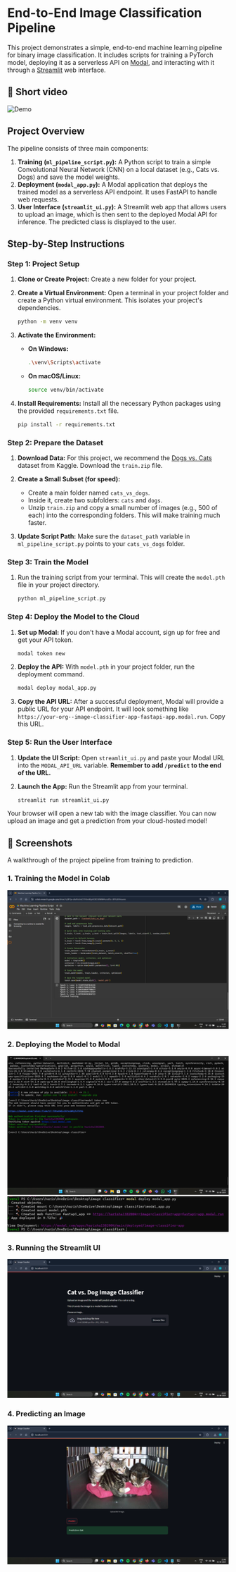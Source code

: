# End-to-End Image Classification Pipeline

This project demonstrates a simple, end-to-end machine learning pipeline for binary image classification. It includes scripts for training a PyTorch model, deploying it as a serverless API on [Modal](https://modal.com/), and interacting with it through a [Streamlit](https://streamlit.io/) web interface.

## 🎥 Short video

![Demo](short_video.gif)
## Project Overview
The pipeline consists of three main components:

1.  **Training (`ml_pipeline_script.py`):** A Python script to train a simple Convolutional Neural Network (CNN) on a local dataset (e.g., Cats vs. Dogs) and save the model weights.
2.  **Deployment (`modal_app.py`):** A Modal application that deploys the trained model as a serverless API endpoint. It uses FastAPI to handle web requests.
3.  **User Interface (`streamlit_ui.py`):** A Streamlit web app that allows users to upload an image, which is then sent to the deployed Modal API for inference. The predicted class is displayed to the user.


## Step-by-Step Instructions

### Step 1: Project Setup

1.  **Clone or Create Project:** Create a new folder for your project.

2.  **Create a Virtual Environment:** Open a terminal in your project folder and create a Python virtual environment. This isolates your project's dependencies.
    ```bash
    python -m venv venv
    ```

3.  **Activate the Environment:**
    * **On Windows:**
        ```bash
        .\venv\Scripts\activate
        ```
    * **On macOS/Linux:**
        ```bash
        source venv/bin/activate
        ```

4.  **Install Requirements:** Install all the necessary Python packages using the provided `requirements.txt` file.
    ```bash
    pip install -r requirements.txt
    ```

### Step 2: Prepare the Dataset

1.  **Download Data:** For this project, we recommend the [Dogs vs. Cats](https://www.kaggle.com/c/dogs-vs-cats/data) dataset from Kaggle. Download the `train.zip` file.

2.  **Create a Small Subset (for speed):**
    * Create a main folder named `cats_vs_dogs`.
    * Inside it, create two subfolders: `cats` and `dogs`.
    * Unzip `train.zip` and copy a small number of images (e.g., 500 of each) into the corresponding folders. This will make training much faster.

3.  **Update Script Path:** Make sure the `dataset_path` variable in `ml_pipeline_script.py` points to your `cats_vs_dogs` folder.

### Step 3: Train the Model

1.  Run the training script from your terminal. This will create the `model.pth` file in your project directory.
    ```bash
    python ml_pipeline_script.py
    ```

### Step 4: Deploy the Model to the Cloud

1.  **Set up Modal:** If you don't have a Modal account, sign up for free and get your API token.
    ```bash
    modal token new
    ```

2.  **Deploy the API:** With `model.pth` in your project folder, run the deployment command.
    ```bash
    modal deploy modal_app.py
    ```

3.  **Copy the API URL:** After a successful deployment, Modal will provide a public URL for your API endpoint. It will look something like `https://your-org--image-classifier-app-fastapi-app.modal.run`. Copy this URL.

### Step 5: Run the User Interface

1.  **Update the UI Script:** Open `streamlit_ui.py` and paste your Modal URL into the `MODAL_API_URL` variable. **Remember to add `/predict` to the end of the URL.**

2.  **Launch the App:** Run the Streamlit app from your terminal.
    ```bash
    streamlit run streamlit_ui.py
    ```

Your browser will open a new tab with the image classifier. You can now upload an image and get a prediction from your cloud-hosted model!


## 📸 Screenshots

A walkthrough of the project pipeline from training to prediction.

### 1. Training the Model in Colab
![Training the model in Google Colab](screenshots/Screenshot%20(197).png)

### 2. Deploying the Model to Modal
![Deploying the model to the cloud using Modal](screenshots/Screenshot%20(185).png)
![Screenshot](screenshots/Screenshot%202025-08-01%20234636.png)

### 3. Running the Streamlit UI
![Launching the Streamlit user interface](screenshots/Screenshot%20(191).png)

### 4. Predicting an Image
![Uploading a cat image and receiving a successful prediction](screenshots/Screenshot%20(196).png)





